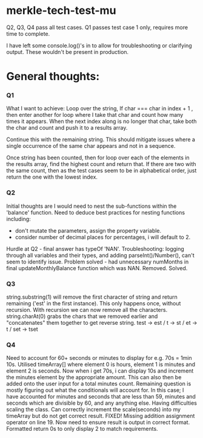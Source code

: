 # merkle-tech-test-mu

Q2, Q3, Q4 pass all test cases. 
Q1 passes test case 1 only, requires more time to complete.

I have left some console.log()'s in to allow for troubleshooting or clarifying output. These wouldn't be present in 
production.


<h1>General thoughts:</h1>
<h3>Q1</h3> 
What I want to achieve: Loop over the string, If char === char in index + 1 , then enter another for loop where I 
take that char and count how many times it appears. When the next index along is no longer that char, 
take both the char and count and push it to a results array.

Continue this with the remaining string. This should mitigate issues where a single occurrence of the same char 
appears and not in a sequence.

Once string has been counted, then for loop over each of the elements in the results array, find the highest count
and return that.
If there are two with the same count, then as the test cases seem to be in alphabetical order, 
just return the one with the lowest index.

<h3>Q2</h3> 
Initial thoughts are I would need to nest the sub-functions within the 'balance' function. Need to deduce 
best practices for nesting functions including:

- don't mutate the parameters, assign the property variable.
- consider number of decimal places for percentages, i will default to 2.  


Hurdle at Q2 - final answer has typeOf 'NAN'. Troubleshooting: logging through all variables and their types, and 
adding parseInt()/Number(), can't seem to identify issue.
Problem solved - had unnecessary numMonths in final updateMonthlyBalance function which was NAN. Removed. Solved.

<h3>Q3</h3> 
string.substring(1) will remove the first character of string and return remaining ('est' in the first instance). 
This only happens once, without recursion. With recursion we can now remove all the characters.
string.charAt(0) grabs the chars that we removed earlier and "concatenates" them together to get reverse string.
test ->
est / t ->
st / et ->
t / set ->
tset

<h3>Q4</h3> 
Need to account for 60+ seconds or minutes to display for e.g. 70s = 1min 10s.
Utilised timeArray[] where element 0 is hours, element 1 is minutes and element 2 is seconds.
Now when i get 70s, i can display 10s and increment the minutes element by the appropriate amount.
This can also then be added onto the user input for a total minutes count.
Remaining question is mostly figuring out what the conditionals will account for. In this case; I have 
accounted for minutes and seconds that are  less than 59, minutes and seconds which are divisible by 60, and 
any anything else.  
Having difficulties scaling the class. Can correctly increment the scale(seconds) into my timeArray but do 
not get correct result.
FIXED! Missing addition assignment operator on line 19. Now need to ensure result is output in correct format.
Formatted return 0s to only display 2 to match requirements.

